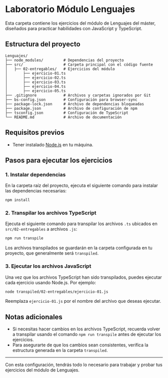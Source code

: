 
# Laboratorio Módulo Lenguajes

Esta carpeta contiene los ejercicios del módulo de Lenguajes del máster, diseñados para practicar habilidades con JavaScript y TypeScript.

## Estructura del proyecto

```plaintext
Lenguajes/
├── node_modules/         # Dependencias del proyecto
├── src/                  # Carpeta principal con el código fuente
│   ├── 02-entregables/   # Ejercicios del módulo
│       ├── ejercicio-01.ts
│       ├── ejercicio-02.ts
│       ├── ejercicio-03.ts
│       ├── ejercicio-04.ts
│       ├── ejercicio-05.ts
├── .gitignore            # Archivos y carpetas ignorados por Git
├── bs-config.json        # Configuración para browser-sync
├── package-lock.json     # Archivo de dependencias bloqueadas
├── package.json          # Archivo de configuración de npm
├── tsconfig.json         # Configuración de TypeScript
└── README.md             # Archivo de documentación
```

## Requisitos previos

- Tener instalado [Node.js](https://nodejs.org/) en tu máquina.

## Pasos para ejecutar los ejercicios

### 1. Instalar dependencias

En la carpeta raíz del proyecto, ejecuta el siguiente comando para instalar las dependencias necesarias:

```bash
npm install
```

### 2. Transpilar los archivos TypeScript

Ejecuta el siguiente comando para transpilar los archivos `.ts` ubicados en `src/02-entregables` a archivos `.js`:

```bash
npm run transpile
```

Los archivos transpilados se guardarán en la carpeta configurada en tu proyecto, que generalmente será `transpiled`.

### 3. Ejecutar los archivos JavaScript

Una vez que los archivos TypeScript han sido transpilados, puedes ejecutar cada ejercicio usando Node.js. Por ejemplo:

```bash
node transpiled/02-entregables/ejercicio-01.js
```

Reemplaza `ejercicio-01.js` por el nombre del archivo que deseas ejecutar.

## Notas adicionales

- Si necesitas hacer cambios en los archivos TypeScript, recuerda volver a transpilar usando el comando `npm run transpile` antes de ejecutar los ejercicios.
- Para asegurarte de que los cambios sean consistentes, verifica la estructura generada en la carpeta `transpiled`.

---

Con esta configuración, tendrás todo lo necesario para trabajar y probar tus ejercicios del módulo de Lenguajes.